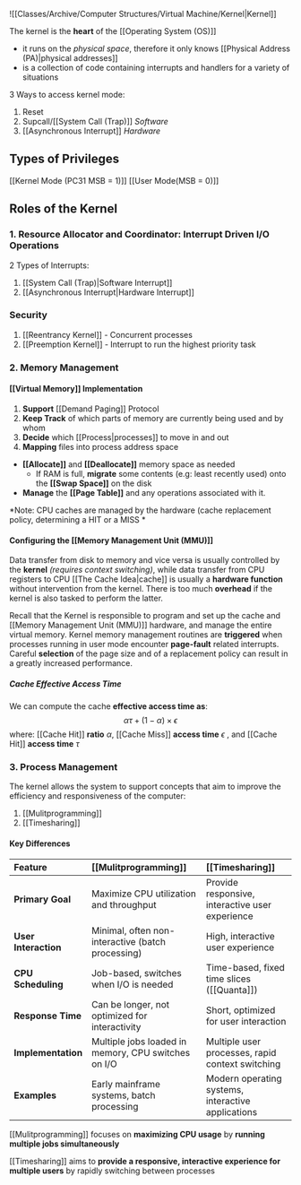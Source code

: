 ![[Classes/Archive/Computer Structures/Virtual Machine/Kernel|Kernel]]

The kernel is the **heart** of the [[Operating System (OS)]]
- it runs on the *physical space*, therefore it only knows [[Physical Address (PA)|physical addresses]]
- is a collection of code containing interrupts and handlers for a variety of situations

3 Ways to access kernel mode:
1. Reset
2. Supcall/[[System Call (Trap)]] *Software*
3. [[Asynchronous Interrupt]] *Hardware*

## Types of Privileges
[[Kernel Mode (PC31 MSB = 1)]]
[[User Mode(MSB = 0)]]

## Roles of the Kernel
### 1. Resource Allocator and Coordinator: Interrupt Driven I/O Operations
2 Types of Interrupts:
1. [[System Call (Trap)|Software Interrupt]]
2. [[Asynchronous Interrupt|Hardware Interrupt]] 

### Security
1. [[Reentrancy Kernel]] - Concurrent processes
2. [[Preemption Kernel]] - Interrupt to run the highest priority task

### 2. Memory Management
#### [[Virtual Memory]] Implementation
1. **Support** [[Demand Paging]] Protocol
2. **Keep Track** of which parts of memory are currently being used and by whom
3. **Decide** which [[Process|processes]] to move in and out
4. **Mapping** files into process address space
- **[[Allocate]]** and **[[Deallocate]]** memory space as needed
    - If RAM is full, **migrate** some contents (e.g: least recently used) onto the **[[Swap Space]]** on the disk
- **Manage** the **[[Page Table]]** and any operations associated with it.

*Note: CPU caches are managed by the hardware (cache replacement policy, determining a HIT or a MISS * 

#### Configuring the [[Memory Management Unit (MMU)]]
Data transfer from disk to memory and vice versa is usually controlled by the **kernel** *(requires context switching)*, while data transfer from CPU registers to CPU [[The Cache Idea|cache]] is usually a **hardware function** without intervention from the kernel. There is too much **overhead** if the kernel is also tasked to perform the latter.

Recall that the Kernel is responsible to program and set up the cache and [[Memory Management Unit (MMU)]] hardware, and manage the entire virtual memory. Kernel memory management routines are **triggered** when processes running in user mode encounter **page-fault** related interrupts. Careful **selection** of the page size and of a replacement policy can result in a greatly increased performance.

##### Cache Effective Access Time
We can compute the cache **effective access time as**:
$$
\alpha\tau + (1-\alpha) \times \epsilon
$$
where:
[[Cache Hit]] **ratio** $\alpha$, 
[[Cache Miss]] **access time** $\epsilon$ , and 
[[Cache Hit]] **access time** $\tau$ 

### 3. Process Management
The kernel allows the system to support concepts that aim to improve the efficiency and responsiveness of the computer:
1. [[Mulitprogramming]]
2. [[Timesharing]] 

#### Key Differences

| **Feature**          | [[Mulitprogramming]]                                | [[Timesharing]]                                    |
| :------------------- | :-------------------------------------------------- | :------------------------------------------------- |
| **Primary Goal**     | Maximize CPU utilization and throughput             | Provide responsive, interactive user experience    |
| **User Interaction** | Minimal, often non-interactive (batch processing)   | High, interactive user experience                  |
| **CPU Scheduling**   | Job-based, switches when I/O is needed              | Time-based, fixed time slices ([[Quanta]])         |
| **Response Time**    | Can be longer, not optimized for interactivity      | Short, optimized for user interaction              |
| **Implementation**   | Multiple jobs loaded in memory, CPU switches on I/O | Multiple user processes, rapid context switching   |
| **Examples**         | Early mainframe systems, batch processing           | Modern operating systems, interactive applications |
[[Mulitprogramming]] focuses on **maximizing CPU usage** by **running multiple jobs simultaneously**

[[Timesharing]] aims to **provide a responsive, interactive experience for multiple users** by rapidly switching between processes